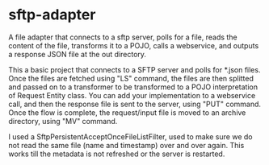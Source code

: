# sftp-adapter
A file adapter that connects to a sftp server, polls for a file, reads the content of the file, transforms it to a POJO, calls a webservice, and outputs a response JSON file at the out directory.

This a basic project that connects to a SFTP server and polls for *.json files. Once the files are fetched using "LS" command, the files are then splitted and passed on to a transformer to be transformed to a POJO interpretation of Request Entity class. You can add your implementation to a webservice call, and then the response file is sent to the server, using "PUT" command. Once the flow is complete, the request/input file is moved to an archive directory, using "MV" command. 

I used a SftpPersistentAcceptOnceFileListFilter, used to make sure we do not read the same file (name and timestamp) over and over again. This works till the metadata is not refreshed or the server is restarted.
